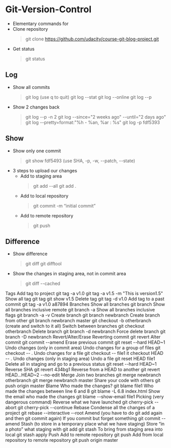 # Git-Version-Control
* Elementary commands for
* Clone repository 
    > git clone https://github.com/udacity/course-git-blog-project.git
* Get status
    > git status

## Log
* Show all commits
    > git log (use q to quit)
    > git log --stat
    > git log --online
    > git log --p
* Show 2 changes back 
    > git log --p -n 2
    > git log --since="2 weeks ago" --until="2 days ago"
    > git log --pretty=format:"%h - %an, %ar : %s"
    > git log -p fdf5393

## Show
* Show only one commit 
    > git show fdf5493 (use SHA, -p, -w, --patch, --state)
* 3 steps to upload our changes
    * Add to staging area 
        > git add --all
        > git add .
    * Add to local repository 
        > git commit -m “initial commit”
    * Add to remote repository 
        > git push

## Difference
* Show difference 
    > git diff
    > git difftool
* Show the changes in staging area, not in commit area
    > git diff --cached
    
Tags
Add tag to project git tag -a v1.0
git tag -a v1.5 -m "This is version1.5"
Show all tag git tag
git show v1.5
Delete tag git tag -d v1.0
Add tag to a past commit git tag -a v1.0 a87894
Branches
Show all branches git branch
Show all branches inclusive remote git branch -a
Show all branches inclusive flags git branch -a -v
Create branch git branch newbranch
Create branch from other git branch newbranch master
git checkout -b otherbranch (create and switch to it all)
Switch between branches git checkout otherbranch
Delete branch git branch -d newbranch
Force delete branch git branch -D newbranch
Revert/Alter/Erase
Reverting commit git revert <sha-of-commit>
Alter commit git commit --amend
Erase previous commit git reset --hard HEAD~1
Undo changes (only in commit area)
Undo changes for a group of files git checkout -- .
Undo changes for a file git checkout -- file1
it checkout HEAD -- .
Undo changes (only in staging area)
Undo a file git reset HEAD file1
Delete all in staging and go to a
previous status
git reset --hard HEAD~1
Reverse SHA git revert 434bg1
Reverse from a HEAD to another git revert HEAD...HEAD~2 --no-edit
Merge
Join two branches git merge newbranch otherbranch
git merge newbranch master
Share your code with others git push origin master
Blame
Who made the changes? git blame file1
Who made the changes between
line 6 and 8
git blame -L 6.8 index.html
Show the email who made the
changes
git blame --show-email file1
Picking (very dangerous command)
Reverse what we have launched git cherry-pick --abort
git cherry-pick --continue
Rebase
Condense all the changes of a
project
git rebase --interactive --root
Amend (you have to do git add again and then git commit again)
If you commit but forget something git commit --amend
Stash (to store in a temporary place what we have staging)
Store “in a photo” what staging
with git add
git stash
To bring from staging area into
local
git stash apply
Push
Add to remote repository git push
Add from local repository to
remote repository
git push origin master
